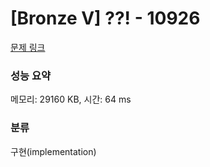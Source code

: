 # [Bronze V] ??! - 10926 

[문제 링크](https://www.acmicpc.net/problem/10926) 

### 성능 요약

메모리: 29160 KB, 시간: 64 ms

### 분류

구현(implementation)

